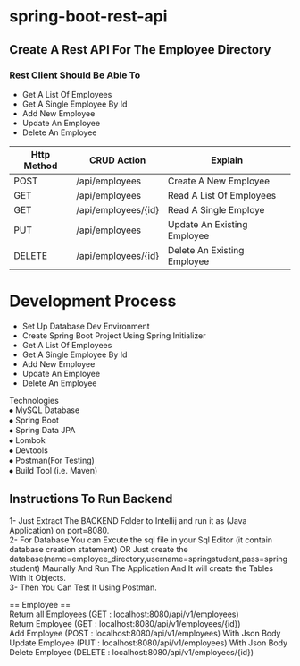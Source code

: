# spring-boot-rest-api
## Create A Rest API For The Employee Directory
### Rest Client Should Be Able To
* Get A List Of Employees
* Get A Single Employee By Id
* Add New Employee
* Update An Employee
* Delete An Employee


|Http Method | CRUD Action  | Explain
| --------------- | --------------- | --------------- |
| POST | /api/employees | Create A New Employee |
| GET | /api/employees | Read A List Of Employees |
| GET | /api/employees/{id} | Read A Single Employe |
| PUT | /api/employees | Update An Existing Employee |
| DELETE | /api/employees/{id} | Delete An Existing Employee |

# Development Process
* Set Up Database Dev Environment
* Create Spring Boot Project Using Spring Initializer
* Get A List Of Employees
* Get A Single Employee By Id
* Add New Employee
* Update An Employee
* Delete An Employee

Technologies<br>
⦁ MySQL Database <br>
⦁ Spring Boot<br>
⦁ Spring Data JPA<br>
⦁ Lombok<br>
⦁ Devtools<br>
⦁ Postman(For Testing)<br>
⦁ Build Tool (i.e. Maven) <br>

## Instructions To Run Backend
1- Just Extract The BACKEND Folder to Intellij and run it as (Java Application) on port=8080.<br>
2- For Database You can Excute the sql file in your Sql Editor (it contain database creation statement) OR Just create the database(name=employee_directory,username=springstudent,pass=springstudent) Maunally And Run The Application And It will create the Tables With It Objects.<br>
3- Then You Can Test It Using Postman.<br>

== Employee ==<br>
Return all Employees (GET : localhost:8080/api/v1/employees)<br>
Return Employee (GET : localhost:8080/api/v1/employees/{id})<br>
Add Employee (POST : localhost:8080/api/v1/employees) With Json Body <br>
Update Employee (PUT : localhost:8080/api/v1/employees) With Json Body <br>
Delete Employee (DELETE : localhost:8080/api/v1/employees/{id}) <br>
